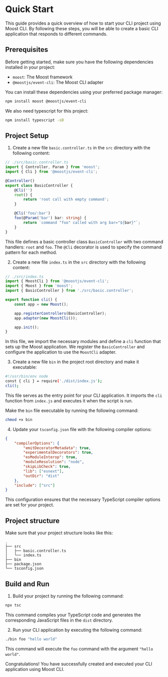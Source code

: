 # Quick Start

This guide provides a quick overview of how to start your CLI project using Moost CLI.
By following these steps, you will be able to create a basic CLI application that responds to different commands.

## Prerequisites

Before getting started, make sure you have the following dependencies installed in your project:

- `moost`: The Moost framework
- `@moostjs/event-cli`: The Moost CLI adapter

You can install these dependencies using your preferred package manager:

```bash
npm install moost @moostjs/event-cli
```

We also need typescript for this project:
```bash
npm install typescript -sD
```

## Project Setup

1. Create a new file `basic.controller.ts` in the `src` directory with the following content:

```ts
// ./src/basic.controller.ts
import { Controller, Param } from 'moost';
import { Cli } from '@moostjs/event-cli';

@Controller()
export class BasicController {
    @Cli('')
    root() {
        return 'root call with empty command';
    }

    @Cli('foo/:bar')
    foo(@Param('bar') bar: string) {
        return `command "foo" called with arg bar="${bar}"`;
    }
}
```

This file defines a basic controller class `BasicController` with two command handlers: `root` and `foo`. The `@Cli` decorator is used to specify the command pattern for each method.

2. Create a new file `index.ts` in the `src` directory with the following content:

```ts
// ./src/index.ts
import { MoostCli } from '@moostjs/event-cli';
import { Moost } from 'moost';
import { BasicController } from './src/basic.controller';

export function cli() {
    const app = new Moost();

    app.registerControllers(BasicController);
    app.adapter(new MoostCli());

    app.init();
}
```

In this file, we import the necessary modules and define a `cli` function that sets up the Moost application.
We register the `BasicController` and configure the application to use the `MoostCli` adapter.

3. Create a new file `bin` in the project root directory and make it executable:

```bash
#!/usr/bin/env node
const { cli } = require('./dist/index.js');
cli();
```

This file serves as the entry point for your CLI application.
It imports the `cli` function from `index.js` and executes it when the script is run.

Make the `bin` file executable by running the following command:

```bash
chmod +x bin
```

4. Update your `tsconfig.json` file with the following compiler options:

```json
{
    "compilerOptions": {
        "emitDecoratorMetadata": true,
        "experimentalDecorators": true,
        "esModuleInterop": true,
        "moduleResolution": "node",
        "skipLibCheck": true,
        "lib": ["esnext"],
        "outDir": "dist"
    },
    "include": ["src"]
}
```

This configuration ensures that the necessary TypeScript compiler options are set for your project.

## Project structure

Make sure that your project structure looks like this:

```
.
├── src
│   ├── basic.controller.ts
│   └── index.ts
├── bin
├── package.json
└── tsconfig.json
```

## Build and Run

1. Build your project by running the following command:

```bash
npx tsc
```

This command compiles your TypeScript code and generates the corresponding JavaScript files in the `dist` directory.

2. Run your CLI application by executing the following command:

```bash
./bin foo "hello world"
```

This command will execute the `foo` command with the argument `"hello world"`.

Congratulations! You have successfully created and executed your CLI application using Moost CLI.

